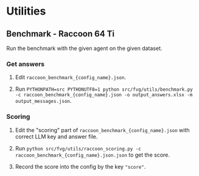 # Utilities

## Benchmark - Raccoon 64 Ti

Run the benchmark with the given agent on the given dataset.

### Get answers

1. Edit `raccoon_benchmark_{config_name}.json`.

2. Run `PYTHONPATH=src PYTHONUTF8=1 python src/fvg/utils/benchmark.py -c raccoon_benchmark_{config_name}.json -o output_answers.xlsx -m output_messages.json`.

### Scoring

1. Edit the "scoring" part of `raccoon_benchmark_{config_name}.json` with correct LLM key and answer file.

2. Run `python src/fvg/utils/raccoon_scoring.py -c raccoon_benchmark_{config_name}.json.json` to get the score.

3. Record the score into the config by the key `"score"`.
